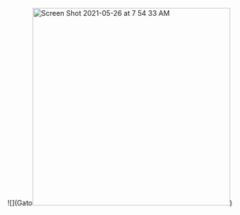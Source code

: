 ![](Gato<img width="400" alt="Screen Shot 2021-05-26 at 7 54 33 AM" src="https://user-images.githubusercontent.com/82854796/121201082-41aa2b00-c842-11eb-9035-869fd8dd47d4.png">)

